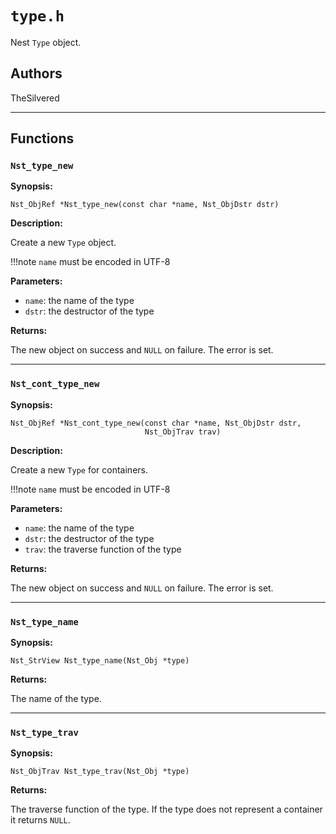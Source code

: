 # `type.h`

Nest `Type` object.

## Authors

TheSilvered

---

## Functions

### `Nst_type_new`

**Synopsis:**

```better-c
Nst_ObjRef *Nst_type_new(const char *name, Nst_ObjDstr dstr)
```

**Description:**

Create a new `Type` object.

!!!note
    `name` must be encoded in UTF-8

**Parameters:**

- `name`: the name of the type
- `dstr`: the destructor of the type

**Returns:**

The new object on success and `NULL` on failure. The error is set.

---

### `Nst_cont_type_new`

**Synopsis:**

```better-c
Nst_ObjRef *Nst_cont_type_new(const char *name, Nst_ObjDstr dstr,
                              Nst_ObjTrav trav)
```

**Description:**

Create a new `Type` for containers.

!!!note
    `name` must be encoded in UTF-8

**Parameters:**

- `name`: the name of the type
- `dstr`: the destructor of the type
- `trav`: the traverse function of the type

**Returns:**

The new object on success and `NULL` on failure. The error is set.

---

### `Nst_type_name`

**Synopsis:**

```better-c
Nst_StrView Nst_type_name(Nst_Obj *type)
```

**Returns:**

The name of the type.

---

### `Nst_type_trav`

**Synopsis:**

```better-c
Nst_ObjTrav Nst_type_trav(Nst_Obj *type)
```

**Returns:**

The traverse function of the type. If the type does not represent a container it
returns `NULL`.
